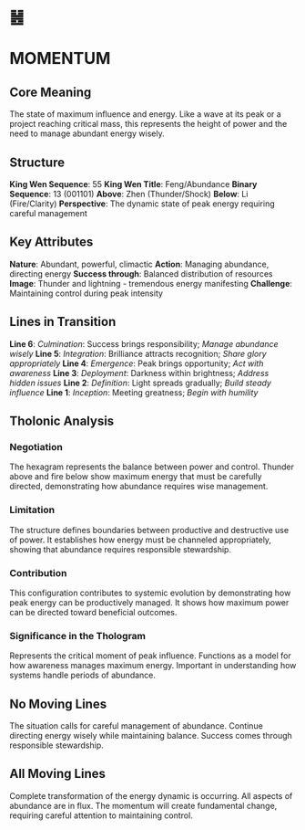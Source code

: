 # ䷶
# MOMENTUM

## Core Meaning
The state of maximum influence and energy. Like a wave at its peak or a project reaching critical mass, this represents the height of power and the need to manage abundant energy wisely.

## Structure
**King Wen Sequence**: 55
**King Wen Title**: Feng/Abundance
**Binary Sequence**: 13 (001101)
**Above**: Zhen (Thunder/Shock)
**Below**: Li (Fire/Clarity)
**Perspective**: The dynamic state of peak energy requiring careful management

## Key Attributes
**Nature**: Abundant, powerful, climactic
**Action**: Managing abundance, directing energy
**Success through**: Balanced distribution of resources
**Image**: Thunder and lightning - tremendous energy manifesting
**Challenge**: Maintaining control during peak intensity

## Lines in Transition
**Line 6**: *Culmination*: Success brings responsibility; *Manage abundance wisely*
**Line 5**: *Integration*: Brilliance attracts recognition; *Share glory appropriately*
**Line 4**: *Emergence*: Peak brings opportunity; *Act with awareness*
**Line 3**: *Deployment*: Darkness within brightness; *Address hidden issues*
**Line 2**: *Definition*: Light spreads gradually; *Build steady influence*
**Line 1**: *Inception*: Meeting greatness; *Begin with humility*

## Tholonic Analysis
### Negotiation
The hexagram represents the balance between power and control. Thunder above and fire below show maximum energy that must be carefully directed, demonstrating how abundance requires wise management.

### Limitation
The structure defines boundaries between productive and destructive use of power. It establishes how energy must be channeled appropriately, showing that abundance requires responsible stewardship.

### Contribution
This configuration contributes to systemic evolution by demonstrating how peak energy can be productively managed. It shows how maximum power can be directed toward beneficial outcomes.

### Significance in the Thologram
Represents the critical moment of peak influence. Functions as a model for how awareness manages maximum energy. Important in understanding how systems handle periods of abundance.

## No Moving Lines
The situation calls for careful management of abundance. Continue directing energy wisely while maintaining balance. Success comes through responsible stewardship.

## All Moving Lines
Complete transformation of the energy dynamic is occurring. All aspects of abundance are in flux. The momentum will create fundamental change, requiring careful attention to maintaining control.